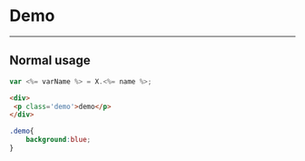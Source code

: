 # Demo

---

## Normal usage

````javascript
var <%= varName %> = X.<%= name %>;
````

````html
<div>
 <p class='demo'>demo</p>
</div>
````

````css
.demo{
    background:blue;
}
````

